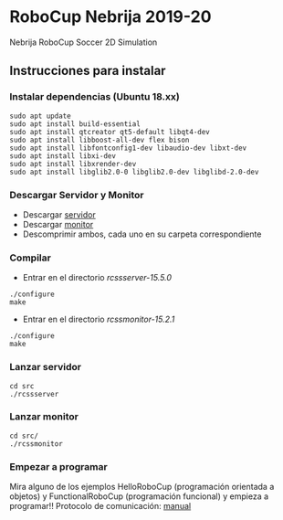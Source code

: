 # RoboCup Nebrija 2019-20

Nebrija RoboCup Soccer 2D Simulation

## Instrucciones para instalar

### Instalar dependencias (Ubuntu 18.xx)

```
sudo apt update
sudo apt install build-essential
sudo apt install qtcreator qt5-default libqt4-dev
sudo apt install libboost-all-dev flex bison
sudo apt install libfontconfig1-dev libaudio-dev libxt-dev
sudo apt install libxi-dev
sudo apt install libxrender-dev
sudo apt install libglib2.0-0 libglib2.0-dev libglibd-2.0-dev

```

### Descargar Servidor y Monitor

  - Descargar [servidor](https://github.com/Nebrija-Programacion/RoboCup/blob/master/downloads/rcssserver-15.5.0.tar.gz)
  - Descargar [monitor](https://github.com/Nebrija-Programacion/RoboCup/blob/master/downloads/rcssmonitor-15.2.1.tar.gz)
  - Descomprimir ambos, cada uno en su carpeta correspondiente
  
### Compilar

  - Entrar en el directorio _rcssserver-15.5.0_

```
./configure
make
```

  - Entrar en el directorio _rcssmonitor-15.2.1_

```
./configure
make
```

### Lanzar servidor

```
cd src
./rcssserver
```

### Lanzar monitor
```
cd src/
./rcssmonitor
```

### Empezar a programar

Mira alguno de los ejemplos HelloRoboCup (programación orientada a objetos) y FunctionalRoboCup (programación funcional) y empieza a programar!!
Protocolo de comunicación: [manual](https://rcsoccersim.github.io/manual/soccerserver.html)
